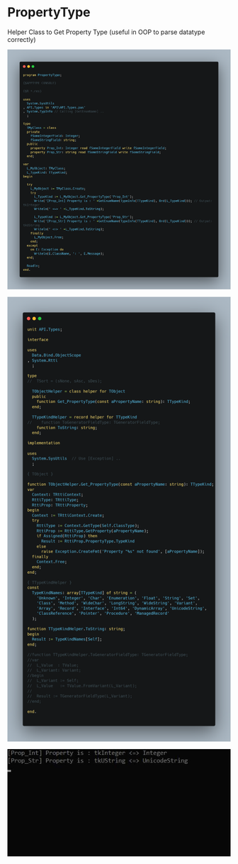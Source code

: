 # PropertyType
 Helper Class to Get Property Type (useful in OOP to parse datatype correctly)

 ![](PropertyTypeDpr.png)

 ![](API_Types.png)

 ![](PropertyType.jpg)
